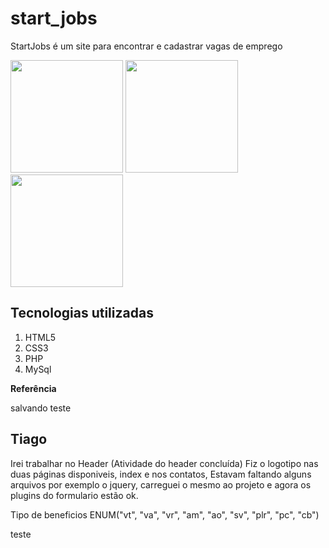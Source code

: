 # start_jobs

StartJobs é um site para encontrar e cadastrar vagas de emprego

<img height="180em" src="https://github-readme-stats.vercel.app/api?username=alfabar&show_icons=true&hide_border=true&&count_private=true&include_all_commits=true" />

<img height="180em" src="https://github-readme-stats.vercel.app/api?username=tiagoferreira18&show_icons=true&hide_border=true&&count_private=true&include_all_commits=true" />

<img height="180em" src="https://github-readme-stats.vercel.app/api?username=juniorcavichione&show_icons=true&hide_border=true&&count_private=true&include_all_commits=true" />

## Tecnologias utilizadas

1. HTML5
2. CSS3
3. PHP
4. MySql

**Referência**

salvando teste

## Tiago

Irei trabalhar no Header (Atividade do header concluída)
Fiz o logotipo nas duas páginas disponiveis, index e nos contatos, Estavam faltando alguns arquivos por exemplo o jquery, carreguei o mesmo ao projeto e agora os plugins do formulario estão ok.

Tipo de beneficios
ENUM("vt", "va", "vr", "am", "ao", "sv", "plr", "pc", "cb")

teste